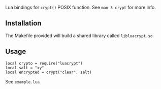 Lua bindings for `crypt()` POSIX function. See `man 3 crypt` for more info.

## Installation 

The Makefile provided will build a shared library called `libluacrypt.so`

## Usage
```
local crypto = require("luacrypt")
local salt = "xy"
local encrypted = crypt("clear", salt)
```
See `example.lua`
